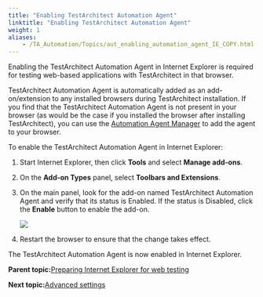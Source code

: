 ```yaml
--- 
title: "Enabling TestArchitect Automation Agent"
linktitle: "Enabling TestArchitect Automation Agent"
weight: 1
aliases: 
    - /TA_Automation/Topics/aut_enabling_automation_agent_IE_COPY.html
---
```


Enabling the TestArchitect Automation Agent in Internet Explorer is required for testing web-based applications with TestArchitect in that browser.

TestArchitect Automation Agent is automatically added as an add-on/extension to any installed browsers during TestArchitect installation. If you find that the TestArchitect Automation Agent is not present in your browser \(as would be the case if you installed the browser after installing TestArchitect\), you can use the [Automation Agent Manager](/reuse/../TA_Help/Topics/Test_exec_automation_agent_manager.html) to add the agent to your browser.

To enable the TestArchitect Automation Agent in Internet Explorer:

1.  Start Internet Explorer, then click **Tools** and select **Manage add-ons**.

2.  On the **Add-on Types** panel, select **Toolbars and Extensions**.

3.  On the main panel, look for the add-on named TestArchitect Automation Agent and verify that its status is Enabled. If the status is Disabled, click the **Enable** button to enable the add-on.

    ![](/TA_Tutorials_Sample_App/Images/ug_taextension_ie.png)

4.  Restart the browser to ensure that the change takes effect.


The TestArchitect Automation Agent is now enabled in Internet Explorer.

**Parent topic:**[Preparing Internet Explorer for web testing](/TA_Tutorials_Sample_App/Topics/SR_Preparing_ie.html)

**Next topic:**[Advanced settings](/TA_Automation/Topics/aut_advanced_settings_IE_COPY.html)


